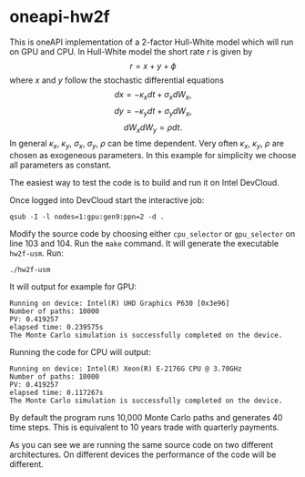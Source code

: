 # oneapi-hw2f
This is oneAPI implementation of a 2-factor Hull-White model which will run on GPU and CPU. In Hull-White model the short rate $r$ is given by
$$r = x + y + \phi$$
where $x$ and $y$ follow the stochastic differential equations
$$dx = -\kappa_x dt + \sigma_x dW_x,$$
$$dy = -\kappa_y dt + \sigma_y dW_x,$$
$$dW_x dW_y = \rho dt.$$
In general $\kappa_x$, $\kappa_y$, $\sigma_x$, $\sigma_y$, $\rho$ can be time dependent. Very often $\kappa_x$, $\kappa_y$, $\rho$ are chosen as exogeneous parameters.
In this example for simplicity we choose all parameters as constant.

The easiest way to test the code is to build and run it on Intel DevCloud.

Once logged into DevCloud start the interactive job:
```
qsub -I -l nodes=1:gpu:gen9:ppn=2 -d .
```

Modify the source code by choosing either `cpu_selector` or `gpu_selector` on line 103 and 104. Run the `make` command. It will generate the executable `hw2f-usm`.
Run:
```
./hw2f-usm
```
It will output for example for GPU:
```
Running on device: Intel(R) UHD Graphics P630 [0x3e96]
Number of paths: 10000
PV: 0.419257
elapsed time: 0.239575s
The Monte Carlo simulation is successfully completed on the device.
```
Running the code for CPU will output:
```
Running on device: Intel(R) Xeon(R) E-2176G CPU @ 3.70GHz
Number of paths: 10000
PV: 0.419257
elapsed time: 0.117267s
The Monte Carlo simulation is successfully completed on the device.
```
By default the program runs 10,000 Monte Carlo paths and generates 40 time steps. This is equivalent to 10 years trade with quarterly payments.

As you can see we are running the same source code on two different architectures. On different devices the performance of the code will be different.
